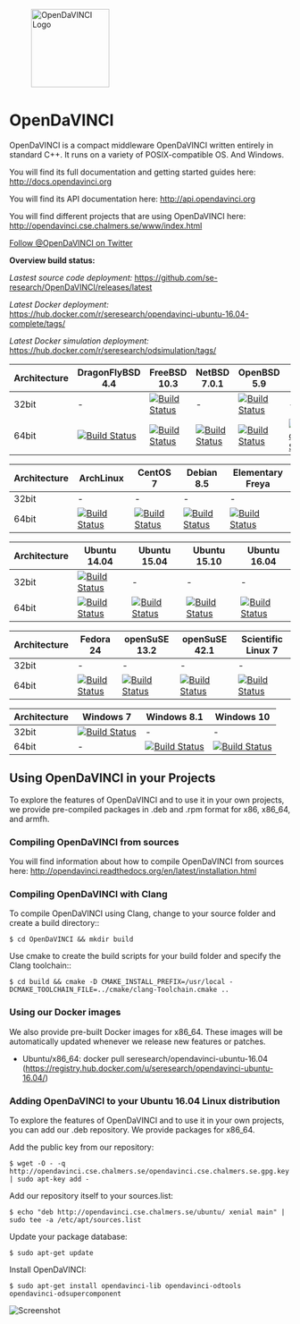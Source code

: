 &nbsp;&nbsp;&nbsp;&nbsp;&nbsp;&nbsp;&nbsp;&nbsp;&nbsp;&nbsp;<img src="https://github.com/se-research/OpenDaVINCI/blob/master/odlogo/Logo.png" alt="OpenDaVINCI Logo" width=140 height=140>
# OpenDaVINCI

OpenDaVINCI is a compact middleware OpenDaVINCI written entirely in standard C++.
It runs on a variety of POSIX-compatible OS. And Windows.

You will find its full documentation and getting started guides here: http://docs.opendavinci.org

You will find its API documentation here: http://api.opendavinci.org

You will find different projects that are using OpenDaVINCI here: http://opendavinci.cse.chalmers.se/www/index.html

<a href="https://twitter.com/OpenDaVINCI" class="twitter-follow-button" data-show-count="false" data-size="large">Follow @OpenDaVINCI on Twitter</a>

**Overview build status:**

*Lastest source code deployment:* https://github.com/se-research/OpenDaVINCI/releases/latest

*Latest Docker deployment:* https://hub.docker.com/r/seresearch/opendavinci-ubuntu-16.04-complete/tags/

*Latest Docker simulation deployment:* https://hub.docker.com/r/seresearch/odsimulation/tags/

Architecture  | DragonFlyBSD 4.4 | FreeBSD 10.3 | NetBSD 7.0.1 | OpenBSD 5.9 | Mac OS X
------------- | ---------------- | ------------ | ------------ | ----------- | --------
32bit         | - | [![Build Status](http://opendavinci.cse.chalmers.se:8888/job/OpenDaVINCI-FreeBSD10-32/badge/icon)](https://github.com/se-research/OpenDaVINCI) | - | [![Build Status](http://opendavinci.cse.chalmers.se:8888/job/OpenDaVINCI-OpenBSD59-32/badge/icon)](https://github.com/se-research/OpenDaVINCI) | -
64bit         | [![Build Status](http://opendavinci.cse.chalmers.se:8888/job/OpenDaVINCI-DragonFlyBSD-4.4/badge/icon)](https://github.com/se-research/OpenDaVINCI) | [![Build Status](http://opendavinci.cse.chalmers.se:8888/job/OpenDaVINCI-FreeBSD10/badge/icon)](https://github.com/se-research/OpenDaVINCI) | [![Build Status](http://opendavinci.cse.chalmers.se:8888/job/OpenDaVINCI-NetBSD7.0/badge/icon)](https://github.com/se-research/OpenDaVINCI) | [![Build Status](http://opendavinci.cse.chalmers.se:8888/job/OpenDaVINCI-OpenBSD59/badge/icon)](https://github.com/se-research/OpenDaVINCI) | [![Build Status](http://opendavinci.cse.chalmers.se:8888/job/OpenDaVINCI-MacOSX/badge/icon)](https://github.com/se-research/OpenDaVINCI)

Architecture  | ArchLinux | CentOS 7 | Debian 8.5 | Elementary Freya
------------- | --------- | -------- | ---------- | ----------------
32bit         | -         | -        | -          | -                
64bit         | [![Build Status](http://opendavinci.cse.chalmers.se:8888/job/opendavinci-archlinux/badge/icon)](https://github.com/se-research/OpenDaVINCI) | [![Build Status](http://opendavinci.cse.chalmers.se:8888/job/OpenDaVINCI-CentOS7/badge/icon)](https://github.com/se-research/OpenDaVINCI) | [![Build Status](http://opendavinci.cse.chalmers.se:8888/job/opendavinci-debian-jessie/badge/icon)](https://github.com/se-research/OpenDaVINCI) | [![Build Status](http://opendavinci.cse.chalmers.se:8888/job/OpenDaVINCI-ElementaryFreya/badge/icon)](https://github.com/se-research/OpenDaVINCI)

Architecture  | Ubuntu 14.04 | Ubuntu 15.04 | Ubuntu 15.10 | Ubuntu 16.04
------------- | ------------ | ------------ | ------------ | ------------
32bit         | [![Build Status](http://opendavinci.cse.chalmers.se:8888/job/OpenDaVINCI-Ubuntu14.04-32/badge/icon)](https://github.com/se-research/OpenDaVINCI) | -            | -            | -
64bit         | [![Build Status](http://opendavinci.cse.chalmers.se:8888/job/opendavinci-ubuntu-14.04/badge/icon)](https://github.com/se-research/OpenDaVINCI) | [![Build Status](http://opendavinci.cse.chalmers.se:8888/job/opendavinci-ubuntu-15.04/badge/icon)](https://github.com/se-research/OpenDaVINCI) | [![Build Status](http://opendavinci.cse.chalmers.se:8888/job/opendavinci-ubuntu-15.10/badge/icon)](https://github.com/se-research/OpenDaVINCI) | [![Build Status](http://opendavinci.cse.chalmers.se:8888/job/opendavinci-ubuntu-16.04/badge/icon)](https://github.com/se-research/OpenDaVINCI)

Architecture  | Fedora 24 | openSuSE 13.2 | openSuSE 42.1 | Scientific Linux 7
------------- | --------- | ------------- | ------------- | ------------------
32bit         | -         | -             | -             | -  
64bit         | [![Build Status](http://opendavinci.cse.chalmers.se:8888/job/opendavinci-fedora-24/badge/icon)](https://github.com/se-research/OpenDaVINCI) | [![Build Status](http://opendavinci.cse.chalmers.se:8888/job/opendavinci-opensuse-13.2/badge/icon)](https://github.com/se-research/OpenDaVINCI) | [![Build Status](http://opendavinci.cse.chalmers.se:8888/job/opendavinci-opensuse-42.1/badge/icon)](https://github.com/se-research/OpenDaVINCI) | [![Build Status](http://opendavinci.cse.chalmers.se:8888/job/OpenDaVINCI-ScientificLinux7/badge/icon)](https://github.com/se-research/OpenDaVINCI)

Architecture  | Windows 7 | Windows 8.1 | Windows 10
------------- | --------- | ----------- | ----------
32bit         | [![Build Status](http://opendavinci.cse.chalmers.se:8888/job/OpenDaVINCI-Windows7/badge/icon)](https://github.com/se-research/OpenDaVINCI) | - | -
64bit         | -         | [![Build Status](http://opendavinci.cse.chalmers.se:8888/job/OpenDaVINCI-Windows8.1/badge/icon)](https://github.com/se-research/OpenDaVINCI) | [![Build Status](http://opendavinci.cse.chalmers.se:8888/job/OpenDaVINCI-Windows10/badge/icon)](https://github.com/se-research/OpenDaVINCI)

## Using OpenDaVINCI in your Projects

To explore the features of OpenDaVINCI and to use it in your own projects, we provide pre-compiled
packages in .deb and .rpm format for x86, x86_64, and armfh.

### Compiling OpenDaVINCI from sources

You will find information about how to compile OpenDaVINCI from sources here: http://opendavinci.readthedocs.org/en/latest/installation.html

### Compiling OpenDaVINCI with Clang

To compile OpenDaVINCI using Clang, change to your source folder and create a build directory::

    $ cd OpenDaVINCI && mkdir build

Use cmake to create the build scripts for your build folder and specify the Clang toolchain::

    $ cd build && cmake -D CMAKE_INSTALL_PREFIX=/usr/local -DCMAKE_TOOLCHAIN_FILE=../cmake/clang-Toolchain.cmake ..

### Using our Docker images

We also provide pre-built Docker images for x86_64. These images will be automatically updated whenever
we release new features or patches.

* Ubuntu/x86_64: docker pull seresearch/opendavinci-ubuntu-16.04 (https://registry.hub.docker.com/u/seresearch/opendavinci-ubuntu-16.04/)

### Adding OpenDaVINCI to your Ubuntu 16.04 Linux distribution

To explore the features of OpenDaVINCI and to use it in your own projects, you can add our .deb repository. We provide
packages for x86_64.

Add the public key from our repository:

    $ wget -O - -q http://opendavinci.cse.chalmers.se/opendavinci.cse.chalmers.se.gpg.key | sudo apt-key add -

Add our repository itself to your sources.list:

    $ echo "deb http://opendavinci.cse.chalmers.se/ubuntu/ xenial main" | sudo tee -a /etc/apt/sources.list 

Update your package database:

    $ sudo apt-get update

Install OpenDaVINCI:

    $ sudo apt-get install opendavinci-lib opendavinci-odtools opendavinci-odsupercomponent


![Screenshot](https://github.com/se-research/OpenDaVINCI/blob/master/docs/Screenshot.png)

